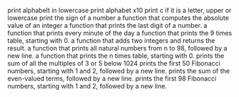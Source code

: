 print alphabelt in lowercase
print alphabet x10
print c if it is a letter, upper or lowercase
print the sign of a number
a function that computes the absolute value of an integer
a function that prints the last digit of a number.
a function that prints every minute of the day 
a function that prints the 9 times table, starting with 0.
a function that adds two integers and returns the result.
a function that prints all natural numbers from n to 98, followed by a new line.
a function that prints the n times table, starting with 0.
prints the sum of all the multiples of 3 or 5 below 1024
prints the first 50 Fibonacci numbers, starting with 1 and 2, followed by a new line.
prints the sum of the even-valued terms, followed by a new line.
prints the first 98 Fibonacci numbers, starting with 1 and 2, followed by a new line.

